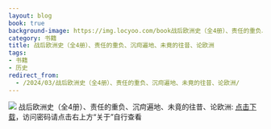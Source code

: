 ```yaml
---
layout: blog
book: true
background-image: https://img.locyoo.com/book战后欧洲史（全4册）、责任的重负、沉疴遍地、未竟的往昔、论欧洲.jpg
category: 书籍
title: 战后欧洲史（全4册）、责任的重负、沉疴遍地、未竟的往昔、论欧洲
tags:
- 书籍
- 历史
redirect_from:
  - /2024/03/战后欧洲史（全4册）、责任的重负、沉疴遍地、未竟的往昔、论欧洲/
---
```

![](https://img.locyoo.com/book战后欧洲史（全4册）、责任的重负、沉疴遍地、未竟的往昔、论欧洲.jpg)
战后欧洲史（全4册）、责任的重负、沉疴遍地、未竟的往昔、论欧洲: <a name = "ref1" href="https://url18.ctfile.com/f/50983618-1363199207-9ec273?p=3619">点击下载</a>，访问密码请点击右上方“关于”自行查看